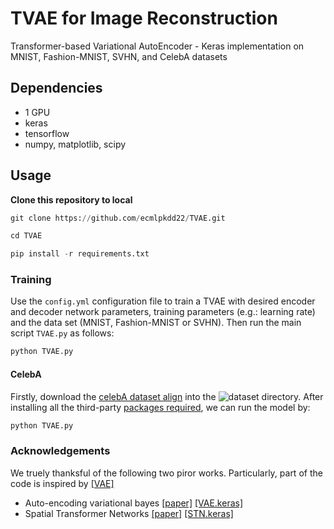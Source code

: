 # TVAE for Image Reconstruction
Transformer-based Variational AutoEncoder - Keras implementation on MNIST, Fashion-MNIST, SVHN, and CelebA datasets

## Dependencies

- 1 GPU
- keras
- tensorflow
- numpy, matplotlib, scipy 

## Usage

**Clone this repository to local**

```python
git clone https://github.com/ecmlpkdd22/TVAE.git

cd TVAE

pip install -r requirements.txt
```

### Training

Use the ```config.yml``` configuration file to train a TVAE with desired encoder and decoder network parameters, training parameters (e.g.: learning rate) and the data set (MNIST, Fashion-MNIST or SVHN). Then run the main script ```TVAE.py``` as follows:

```bash
python TVAE.py
```


#### CelebA

Firstly, download the [celebA dataset align](http://mmlab.ie.cuhk.edu.hk/projects/CelebA.html) into the ![dataset](dataset/) directory. After installing all the third-party [packages required](https://keras.io/examples/generative/dcgan_overriding_train_step/),  we can run the model by:

```python
python TVAE.py
```

### Acknowledgements
We truely thanksful of the following two piror works. Particularly, part of the code is inspired by [[VAE]](https://github.com/chaitanya100100/VAE-for-Image-Generation)
+ Auto-encoding variational bayes [[paper]](https://arxiv.org/pdf/1312.6114.pdf) [[VAE.keras]](https://github.com/chaitanya100100/VAE-for-Image-Generation)
+ Spatial Transformer Networks [[paper]](https://arxiv.org/pdf/1506.02025.pdf) [[STN.keras]](https://github.com/oarriaga/STN.keras)

